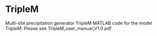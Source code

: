 # TripleM
Multi-site precipitation generator TripleM
MATLAB code for the model TripleM;
Please see TripleM_user_manual_V1.0.pdf 
